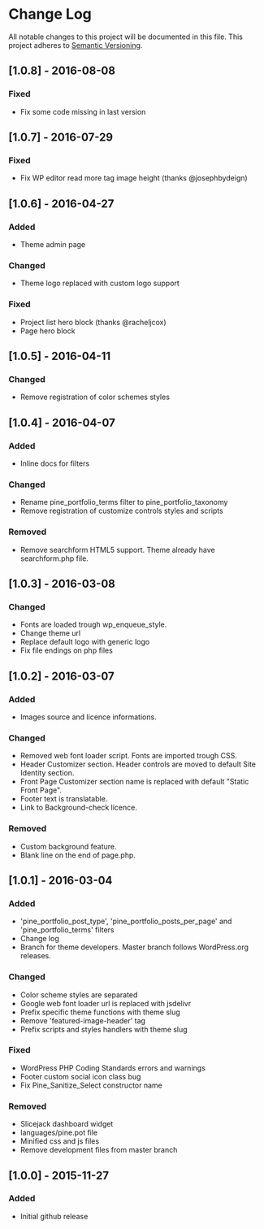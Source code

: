 # Change Log
All notable changes to this project will be documented in this file.
This project adheres to [Semantic Versioning](http://semver.org/).

## [1.0.8] - 2016-08-08
### Fixed
- Fix some code missing in last version

## [1.0.7] - 2016-07-29
### Fixed
- Fix WP editor read more tag image height (thanks @josephbydeign)

## [1.0.6] - 2016-04-27
### Added
- Theme admin page

### Changed
- Theme logo replaced with custom logo support

### Fixed
- Project list hero block (thanks @racheljcox)
- Page hero block

## [1.0.5] - 2016-04-11
### Changed
- Remove registration of color schemes styles

## [1.0.4] - 2016-04-07
### Added
- Inline docs for filters

### Changed
- Rename pine_portfolio_terms filter to pine_portfolio_taxonomy
- Remove registration of customize controls styles and scripts

### Removed
- Remove searchform HTML5 support. Theme already have searchform.php file.

## [1.0.3] - 2016-03-08
### Changed
- Fonts are loaded trough wp_enqueue_style.
- Change theme url
- Replace default logo with generic logo
- Fix file endings on php files

## [1.0.2] - 2016-03-07
### Added
- Images source and licence informations.

### Changed
- Removed web font loader script. Fonts are imported trough CSS.
- Header Customizer section. Header controls are moved to default Site Identity section.
- Front Page Customizer section name is replaced with default "Static Front Page".
- Footer text is translatable.
- Link to Background-check licence.

### Removed
- Custom background feature.
- Blank line on the end of page.php.

## [1.0.1] - 2016-03-04
### Added
- 'pine_portfolio_post_type', 'pine_portfolio_posts_per_page' and 'pine_portfolio_terms' filters
- Change log
- Branch for theme developers. Master branch follows WordPress.org releases.

### Changed
- Color scheme styles are separated
- Google web font loader url is replaced with jsdelivr
- Prefix specific theme functions with theme slug
- Remove 'featured-image-header' tag
- Prefix scripts and styles handlers with theme slug

### Fixed
- WordPress PHP Coding Standards errors and warnings
- Footer custom social icon class bug
- Fix Pine_Sanitize_Select constructor name

### Removed
- Slicejack dashboard widget
- languages/pine.pot file
- Minified css and js files
- Remove development files from master branch

## [1.0.0] - 2015-11-27
### Added
- Initial github release